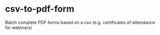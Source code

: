 # csv-to-pdf-form
Batch complete PDF forms based on a csv (e.g. certificates of attendance for webinars)
